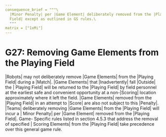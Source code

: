 ```yaml
---
consequence_brief = """\
  |Minor Penalty| per |Game Element| deliberately removed from the |Playing \
  Field| except as outlined in GS rules.\
  """
matrix = ["1xMi"]
---
```


# G27: Removing Game Elements from the Playing Field

|Robots| may not deliberately remove |Game Elements| from the |Playing Field|
during a |Match|. |Game Elements| that |Inadvertently| fall |Outside| the |
Playing Field| will be returned to the |Playing Field| by field personnel
at the earliest safe and convenient opportunity at a non-|Scoring| location
approximately where it left the field. |Game Elements| removed from the |Playing
Field| in an attempt to |Score| are also not subject to this |Penalty|. |Teams|
deliberately removing |Game Elements| from the |Playing Field| will incur a |
Minor Penalty| per |Game Element| removed from the |Playing Field|. Game-
Specific rules listed in section 4.5.3 that address the removal of specified |
Scoring Elements| from the |Playing Field| take precedence over this general
game rule.
